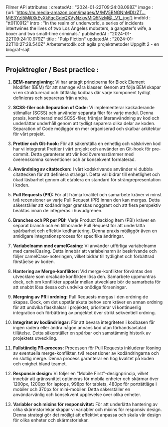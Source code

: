 FIlmer APi
attributes
: 
createdAt
: 
"2024-01-22T09:24:08.098Z"
image
: 
{url: 'https://m.media-amazon.com/images/M/MV5BNGNhMDIzZT…MjE3YzI5MjljXkEyXkFqcGdeQXVyNzkwMjQ5NzM@._V1_.jpg'}
imdbId
: 
"tt0110912"
intro
: 
"In the realm of underworld, a series of incidents intertwines the lives of two Los Angeles mobsters, a gangster's wife, a boxer and two small-time criminals."
publishedAt
: 
"2024-01-22T09:24:10.979Z"
title
: 
"Pulp Fiction"
updatedAt
: 
"2024-01-22T10:27:28.540Z"
Arbetsmetodik och agila projektmetoder Uppgift 2 - en biograf-sajt

------------------------------------------------------------
**Projektregler / Best practice :**
------------------------------------------------------------

1) **BEM-namngivning:**
Vi har antagit principerna för Block Element Modifier (BEM) för att namnge våra klasser. Genom att följa BEM skapar vi en strukturerad och lättläslig kodbas där varje komponent tydligt definieras och separeras från andra.

2) **SCSS-filer och Separation of Code:**
Vi implementerar kaskaderande stilmallar (SCSS) och använder separata filer för varje modul. Denna praxis, kombinerad med SCSS-filer, främjar återanvändning av kod och underlättar underhåll genom att tydligt separera olika delar av koden. Separation of Code möjliggör en mer organiserad och skalbar arkitektur för vårt projekt.

3) **Prettier och Git-hook:**
För att säkerställa en enhetlig och välskriven kod har vi integrerat Prettier i vårt projekt och använder en Git-hook för pre-commit. Detta garanterar att vår kod överensstämmer med överenskomna konventioner och är konsekvent formaterad.

4) **Användning av citattecken:**
I vårt kodskrivande använder vi dubbla citattecken för att definiera strängar. Detta val bidrar till enhetlighet och ökad läsbarhet genom att etablera en standard för strängrepresentation i koden.

5) **Pull Requests (PR):**
För att främja kvalitet och samarbete kräver vi minst två recensioner av varje Pull Request (PR) innan den kan mergas. Detta säkerställer att kodändringar granskas noggrant och att flera perspektiv beaktas innan de integreras i huvudgrenen.

6) **Branches och PR per PBI:**
Varje Product Backlog Item (PBI) kräver en separat branch och en tillhörande Pull Request för att underlätta spårbarhet och effektiv kodhantering. Denna praxis möjliggör även en smidigare integrationsprocess för specifika ändringar.

7) **Variabelnamn med camelCasing:**
Vi använder utförliga variabelnamn med camelCasing. Detta innebär att variabelnamn är beskrivande och följer camelCase-noteringen, vilket bidrar till tydlighet och förbättrad förståelse av koden.

8) **Hantering av Merge-konflikter:**
Vid merge-konflikter förväntas den utvecklare som orsakade konflikten lösa den. Samarbete uppmuntras dock, och om konflikter uppstår mellan utvecklare bör de samarbeta för att snabbt lösa dessa och undvika onödiga förseningar.

9) **Mergning av PR i ordning:**
Pull Requests mergas i den ordning de skapas. Dock, om det uppstår akuta behov som kräver en annan ordning för att undvika flaskhalsar i projektet, prioriterar vi kontinuerlig integration och förbättring av projektet över strikt sekventiell ordning.

10) **Integritet av kodändringar:**
För att bevara integriteten i kodbasen får ingen radera eller ändra någon annans kod utan förhandsavtalad tillåtelse. Detta säkerställer en spårbar och samstämmig historik av projektets utveckling.

11) **Fullständig PR-process:**
Processen för Pull Requests inkluderar lösning av eventuella merge-konflikter, två recensioner av kodändringarna och en slutlig merge. Denna process garanterar en hög kvalitet på koden och enighet bland teamet.

12) **Responsiv design:**
Vi följer en "Mobile First"-designprincip, vilket innebär att gränssnittet optimeras för mobila enheter och skärmar över 1200px, 1200px för laptops, 998px för tablets, 480px för porträttläge i mobiler och 370px för mini-mobiler. Detta säkerställer en användarvänlig och konsekvent upplevelse över olika enheter.

13) **Variabler och mixins för responsivitet:**
För att underlätta hantering av olika skärmstorlekar skapar vi variabler och mixins för responsiv design. Denna strategi gör det möjligt att effektivt anpassa och skala vår design för olika enheter och skärmstorlekar.
